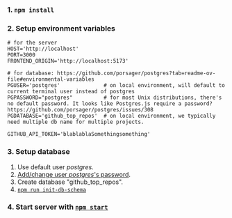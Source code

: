 ### 1. `npm install`

### 2. Setup environment variables

```
# for the server
HOST='http://localhost'
PORT=3000
FRONTEND_ORIGIN='http://localhost:5173'

# for database: https://github.com/porsager/postgres?tab=readme-ov-file#environmental-variables
PGUSER='postgres'              # on local environment, will default to current terminal user instead of postgres
PGPASSWORD="postgres"          # for most Unix distributions, there's no default password. It looks like Postgres.js require a password? https://github.com/porsager/postgres/issues/308
PGDATABASE='github_top_repos'  # on local environment, we typically need multiple db name for multiple projects.

GITHUB_API_TOKEN='blablablaSomethingsomething'
```

### 3. Setup database

1. Use default user *postgres*.
1. [Add/change user *postgres*'s password](https://stackoverflow.com/a/45965928/9157799).
1. Create database "github_top_repos".
1. [`npm run init-db-schema`](https://docs.npmjs.com/cli/using-npm/scripts)

### 4. Start server with [`npm start`](https://stackoverflow.com/q/22512992/9157799#comment83070747_40792477)